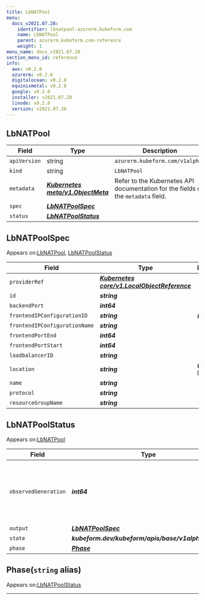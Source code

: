 ```yaml
---
title: LbNATPool
menu:
  docs_v2021.07.28:
    identifier: lbnatpool-azurerm.kubeform.com
    name: LbNATPool
    parent: azurerm.kubeform.com-reference
    weight: 1
menu_name: docs_v2021.07.28
section_menu_id: reference
info:
  aws: v0.2.0
  azurerm: v0.2.0
  digitalocean: v0.2.0
  equinixmetal: v0.2.0
  google: v0.2.0
  installer: v2021.07.28
  linode: v0.2.0
  version: v2021.07.28
---
```


## LbNATPool
| Field | Type | Description |
| ------ | ----- | ----------- |
| `apiVersion` | string | `azurerm.kubeform.com/v1alpha1` |
|    `kind` | string | `LbNATPool` |
| `metadata` | ***[Kubernetes meta/v1.ObjectMeta](https://v1-18.docs.kubernetes.io/docs/reference/generated/kubernetes-api/v1.18/#objectmeta-v1-meta)***|Refer to the Kubernetes API documentation for the fields of the `metadata` field.|
| `spec` | ***[LbNATPoolSpec](#lbnatpoolspec)***||
| `status` | ***[LbNATPoolStatus](#lbnatpoolstatus)***||
## LbNATPoolSpec

Appears on:[LbNATPool](#lbnatpool), [LbNATPoolStatus](#lbnatpoolstatus)

| Field | Type | Description |
| ------ | ----- | ----------- |
| `providerRef` | ***[Kubernetes core/v1.LocalObjectReference](https://v1-18.docs.kubernetes.io/docs/reference/generated/kubernetes-api/v1.18/#localobjectreference-v1-core)***||
| `id` | ***string***||
| `backendPort` | ***int64***||
| `frontendIPConfigurationID` | ***string***| ***(Optional)*** |
| `frontendIPConfigurationName` | ***string***||
| `frontendPortEnd` | ***int64***||
| `frontendPortStart` | ***int64***||
| `loadbalancerID` | ***string***||
| `location` | ***string***| ***(Optional)*** Deprecated|
| `name` | ***string***||
| `protocol` | ***string***||
| `resourceGroupName` | ***string***||
## LbNATPoolStatus

Appears on:[LbNATPool](#lbnatpool)

| Field | Type | Description |
| ------ | ----- | ----------- |
| `observedGeneration` | ***int64***| ***(Optional)*** Resource generation, which is updated on mutation by the API Server.|
| `output` | ***[LbNATPoolSpec](#lbnatpoolspec)***| ***(Optional)*** |
| `state` | ***kubeform.dev/kubeform/apis/base/v1alpha1.State***| ***(Optional)*** |
| `phase` | ***[Phase](#phase)***| ***(Optional)*** |
## Phase(`string` alias)

Appears on:[LbNATPoolStatus](#lbnatpoolstatus)

---
